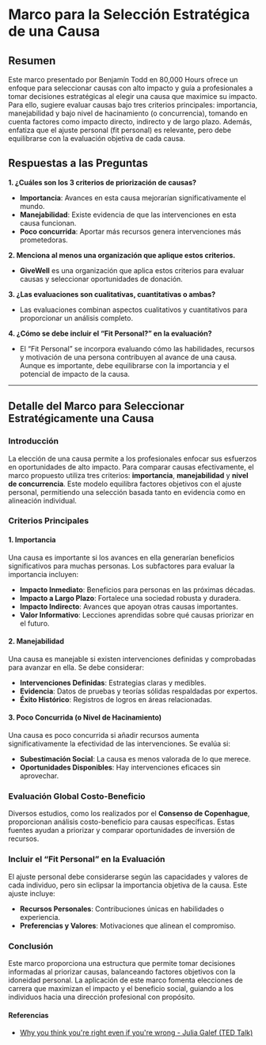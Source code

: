 # Marco para la Selección Estratégica de una Causa

## Resumen

Este marco presentado por Benjamín Todd en 80,000 Hours ofrece un enfoque para seleccionar causas con alto impacto y guía a profesionales a tomar decisiones estratégicas al elegir una causa que maximice su impacto. Para ello, sugiere evaluar causas bajo tres criterios principales: importancia, manejabilidad y bajo nivel de hacinamiento (o concurrencia), tomando en cuenta factores como impacto directo, indirecto y de largo plazo. Además, enfatiza que el ajuste personal (fit personal) es relevante, pero debe equilibrarse con la evaluación objetiva de cada causa. 

## Respuestas a las Preguntas

**1. ¿Cuáles son los 3 criterios de priorización de causas?**  
   - **Importancia**: Avances en esta causa mejorarían significativamente el mundo.
   - **Manejabilidad**: Existe evidencia de que las intervenciones en esta causa funcionan.
   - **Poco concurrida**: Aportar más recursos genera intervenciones más prometedoras.

**2. Menciona al menos una organización que aplique estos criterios.**  
   - **GiveWell** es una organización que aplica estos criterios para evaluar causas y seleccionar oportunidades de donación.

**3. ¿Las evaluaciones son cualitativas, cuantitativas o ambas?**  
   - Las evaluaciones combinan aspectos cualitativos y cuantitativos para proporcionar un análisis completo.

**4. ¿Cómo se debe incluir el “Fit Personal?” en la evaluación?**  
   - El “Fit Personal” se incorpora evaluando cómo las habilidades, recursos y motivación de una persona contribuyen al avance de una causa. Aunque es importante, debe equilibrarse con la importancia y el potencial de impacto de la causa.

---

## Detalle del Marco para Seleccionar Estratégicamente una Causa

### Introducción
La elección de una causa permite a los profesionales enfocar sus esfuerzos en oportunidades de alto impacto. Para comparar causas efectivamente, el marco propuesto utiliza tres criterios: **importancia**, **manejabilidad** y **nivel de concurrencia**. Este modelo equilibra factores objetivos con el ajuste personal, permitiendo una selección basada tanto en evidencia como en alineación individual.

### Criterios Principales

#### 1. Importancia
Una causa es importante si los avances en ella generarían beneficios significativos para muchas personas. Los subfactores para evaluar la importancia incluyen:
   - **Impacto Inmediato**: Beneficios para personas en las próximas décadas.
   - **Impacto a Largo Plazo**: Fortalece una sociedad robusta y duradera.
   - **Impacto Indirecto**: Avances que apoyan otras causas importantes.
   - **Valor Informativo**: Lecciones aprendidas sobre qué causas priorizar en el futuro.

#### 2. Manejabilidad
Una causa es manejable si existen intervenciones definidas y comprobadas para avanzar en ella. Se debe considerar:
   - **Intervenciones Definidas**: Estrategias claras y medibles.
   - **Evidencia**: Datos de pruebas y teorías sólidas respaldadas por expertos.
   - **Éxito Histórico**: Registros de logros en áreas relacionadas.

#### 3. Poco Concurrida (o Nivel de Hacinamiento)
Una causa es poco concurrida si añadir recursos aumenta significativamente la efectividad de las intervenciones. Se evalúa si:
   - **Subestimación Social**: La causa es menos valorada de lo que merece.
   - **Oportunidades Disponibles**: Hay intervenciones eficaces sin aprovechar.

### Evaluación Global Costo-Beneficio
Diversos estudios, como los realizados por el **Consenso de Copenhague**, proporcionan análisis costo-beneficio para causas específicas. Estas fuentes ayudan a priorizar y comparar oportunidades de inversión de recursos.

### Incluir el “Fit Personal” en la Evaluación
El ajuste personal debe considerarse según las capacidades y valores de cada individuo, pero sin eclipsar la importancia objetiva de la causa. Este ajuste incluye:
   - **Recursos Personales**: Contribuciones únicas en habilidades o experiencia.
   - **Preferencias y Valores**: Motivaciones que alinean el compromiso.

### Conclusión
Este marco proporciona una estructura que permite tomar decisiones informadas al priorizar causas, balanceando factores objetivos con la idoneidad personal. La aplicación de este marco fomenta elecciones de carrera que maximizan el impacto y el beneficio social, guiando a los individuos hacia una dirección profesional con propósito.

#### Referencias

- [Why you think you're right even if you're wrong - Julia Galef (TED Talk)](https://www.ted.com/talks/julia_galef_why_you_think_you_re_right_even_if_you_re_wrong?subtitle=en)
